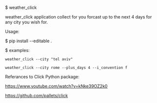 $ weather_click

  weather_click application 
  collect for you forcast up to the next 4 days
  for any city you wish for.


Usage:

  $ pip install --editable .
  
  $ examples:
    
    weather_click --city "tel aviv"
    
    weather_click --city rome --plus_days 4 --i_convention f
  
Referances to Click Python package:

  https://www.youtube.com/watch?v=kNke39OZ2k0

  https://github.com/pallets/click
